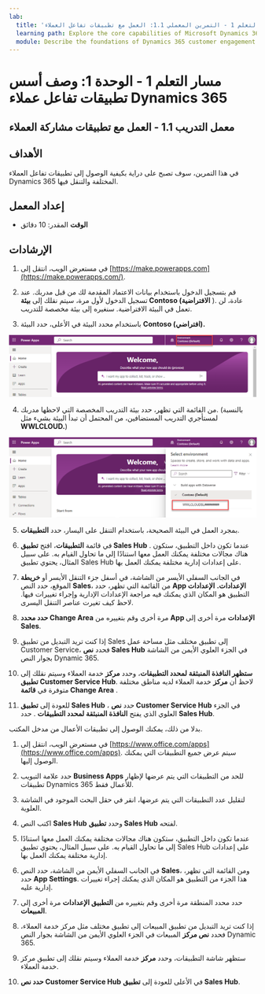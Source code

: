 ```yaml
---
lab:
  title: 'مسار التعلم 1 - التمرين المعملي 1.1: العمل مع تطبيقات تفاعل العملاء'
  learning path: Explore the core capabilities of Microsoft Dynamics 365 customer engagement apps
  module: Describe the foundations of Dynamics 365 customer engagement apps
---
```


مسار التعلم 1 - الوحدة 1: وصف أسس تطبيقات تفاعل عملاء Dynamics 365
========================

## معمل التدريب 1.1 - العمل مع تطبيقات مشاركة العملاء 

## الأهداف

في هذا التمرين، سوف تصبح على دراية بكيفية الوصول إلى تطبيقات تفاعل العملاء Dynamics 365 المختلفة والتنقل فيها. 

## إعداد المعمل

  - **الوقت** المقدر: 10 دقائق

## الإرشادات

1. في مستعرض الويب، انتقل إلى [https://make.powerapps.com](https://make.powerapps.com/). 

2. قم بتسجيل الدخول باستخدام بيانات الاعتماد المقدمة لك من قبل مدربك. عند تسجيل الدخول لأول مرة، سيتم نقلك إلى **بيئة Contoso (الافتراضية** ). عادة، لن تعمل في البيئة الافتراضية. سنغيره إلى بيئة مخصصة للتدريب. 

3.  باستخدام محدد البيئة في الأعلى، حدد البيئة **Contoso (افتراضي).** 

![تحديد بيئة](media/lab-11-work-with-customer-engagement-apps-01.png)

4. من القائمة التي تظهر، حدد بيئة التدريب المخصصة التي لاحظها مدربك. (بالنسبة لمستأجري التدريب المستضافين، من المحتمل أن تبدأ البيئة بشيء مثل **WWLCLOUD.**)

![التحقق من صحة البيئة](media/lab-11-work-with-customer-engagement-apps-02.png)

5. بمجرد العمل في البيئة الصحيحة، باستخدام التنقل على اليسار، حدد **التطبيقات**. 

6. في قائمة **التطبيقات**، افتح **تطبيق Sales Hub** . عندما تكون داخل التطبيق، ستكون هناك مجالات مختلفة يمكنك العمل معها استنادًا إلى ما تحاول القيام به. على سبيل المثال، يحتوي تطبيق Sales Hub على إعدادات إدارية مختلفة يمكنك العمل بها.

7. في الجانب السفلي الأيسر من الشاشة، في أسفل جزء التنقل الأيسر أو **خريطة** الموقع، حدد النص **Sales**، من القائمة التي تظهر، حدد **App الإعدادات.** **الإعدادات** التطبيق هو المكان الذي يمكنك فيه مراجعة الإعدادات الإدارية وإجراء تغييرات فيها. لاحظ كيف تغيرت عناصر التنقل اليسرى.

8. **حدد محدد Change Area** مرة أخرى وقم بتغييره من **App الإعدادات** مرة أخرى إلى **Sales**.

9. إذا كنت تريد التبديل من تطبيق Sales إلى تطبيق مختلف مثل مساحة عمل Customer Service، فحدد **نص Sales Hub** في الجزء العلوي الأيمن من الشاشة بجوار النص Dynamic 365.

10.  **ستظهر النافذة المنبثقة لمحدد التطبيقات**، وحدد **مركز** خدمة العملاء وسيتم نقلك إلى **تطبيق Customer Service Hub**. لاحظ أن **مركز** خدمة العملاء لديه مناطق مختلفة متوفرة في **قائمة Change Area** .

11. للعودة إلى **تطبيق Sales Hub** ، حدد **نص Customer Service Hub** في الجزء العلوي الذي يفتح **النافذة المنبثقة لمحدد التطبيقات** . حدد **Sales Hub**.

بدلا من ذلك، يمكنك الوصول إلى تطبيقات الأعمال من مدخل المكتب. 

1. في مستعرض الويب، انتقل إلى [https://www.office.com/apps](https://www.office.com/apps). سيتم عرض جميع التطبيقات التي يمكنك الوصول إليها.

2. حدد علامة التبويب **Business Apps** للحد من التطبيقات التي يتم عرضها لإظهار تطبيقات Dynamics 365 للأعمال فقط.

3. لتقليل عدد التطبيقات التي يتم عرضها، انقر في حقل البحث الموجود في الشاشة العلوية.

4. اكتب النص **Sales Hub** وحدد **تطبيق Sales Hub** لفتحه.

5. عندما تكون داخل التطبيق، ستكون هناك مجالات مختلفة يمكنك العمل معها استنادًا إلى ما تحاول القيام به. على سبيل المثال، يحتوي تطبيق Sales Hub على إعدادات إدارية مختلفة يمكنك العمل بها.

6. في الجانب السفلي الأيمن من الشاشة، حدد النص **Sales**، ومن القائمة التي تظهر، حدد **App Settings**. هذا الجزء من التطبيق هو المكان الذي يمكنك إجراء تغييرات إدارية عليه.

7. حدد محدد المنطقة مرة أخرى وقم بتغييره من **التطبيق الإعدادات** مرة أخرى إلى **المبيعات**.

8. إذا كنت تريد التبديل من تطبيق المبيعات إلى تطبيق مختلف مثل مركز خدمة العملاء، فحدد **نص مركز** المبيعات في الجزء العلوي الأيمن من الشاشة بجوار النص Dynamic 365.

9. ستظهر شاشة التطبيقات، وحدد **مركز** خدمة العملاء وسيتم نقلك إلى تطبيق مركز خدمة العملاء.

10. **حدد نص Customer Service Hub** في الأعلى للعودة إلى **تطبيق Sales Hub**.
